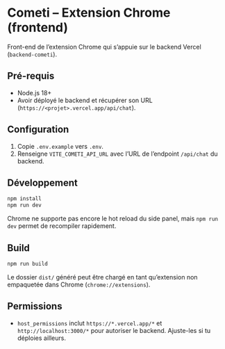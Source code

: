 # Cometi – Extension Chrome (frontend)

Front-end de l’extension Chrome qui s’appuie sur le backend Vercel (`backend-cometi`).

## Pré-requis

- Node.js 18+
- Avoir déployé le backend et récupérer son URL (`https://<projet>.vercel.app/api/chat`).

## Configuration

1. Copie `.env.example` vers `.env`.
2. Renseigne `VITE_COMETI_API_URL` avec l’URL de l’endpoint `/api/chat` du backend.

## Développement

```bash
npm install
npm run dev
```

Chrome ne supporte pas encore le hot reload du side panel, mais `npm run dev` permet de recompiler rapidement.

## Build

```bash
npm run build
```

Le dossier `dist/` généré peut être chargé en tant qu’extension non empaquetée dans Chrome (`chrome://extensions`).

## Permissions

- `host_permissions` inclut `https://*.vercel.app/*` et `http://localhost:3000/*` pour autoriser le backend. Ajuste-les si tu déploies ailleurs.
